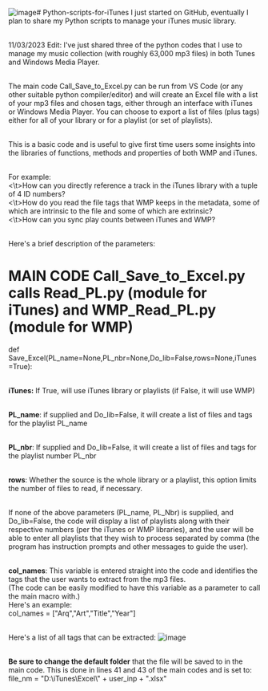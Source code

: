 ![image](https://github.com/jrsousa2/Python-scripts-for-iTunes/assets/94881602/a5326991-d528-46db-a40e-b41752645898)# Python-scripts-for-iTunes
I just started on GitHub, eventually I plan to share my Python scripts to manage your iTunes music library.

<br>11/03/2023 Edit: I've just shared three of the python codes that I use to manage my music collection (with 
roughly 63,000 mp3 files) in both Tunes and Windows Media Player.

<br>The main code Call_Save_to_Excel.py can be run from VS Code (or any other suitable python compiler/editor) and will
create an Excel file with a list of your mp3 files and chosen tags, either through an interface with iTunes or Windows Media Player.
You can choose to export a list of files (plus tags) either for all of your library or for a playlist (or set of playlists).

<br>This is a basic code and is useful to give first time users some insights into the libraries of functions, methods and
properties of both WMP and iTunes. 

<br>For example:
  <br><\t>How can you directly reference a track in the iTunes library with a tuple of 4 ID numbers?
  <br><\t>How do you read the file tags that WMP keeps in the metadata, some of which are intrinsic to the file and some of which are extrinsic?
  <br><\t>How can you sync play counts between iTunes and WMP?

<br>Here's a brief description of the parameters:

# MAIN CODE Call_Save_to_Excel.py calls Read_PL.py (module for iTunes) and WMP_Read_PL.py (module for WMP)

def Save_Excel(PL_name=None,PL_nbr=None,Do_lib=False,rows=None,iTunes=True):

<br>**iTunes:** If True, will use iTunes library or playlists (if False, it will use WMP)

<br>**PL_name**: if supplied and Do_lib=False, it will create a list of files and tags for the playlist PL_name

<br>**PL_nbr**: If supplied and Do_lib=False, it will create a list of files and tags for the playlist number PL_nbr

<br>**rows**: Whether the source is the whole library or a playlist, this option limits the number of files to read,
if necessary.

<br>If none of the above parameters (PL_name, PL_Nbr) is supplied, and Do_lib=False, the code will display a list of
playlists along with their respective numbers (per the iTunes or WMP libraries), and the user will be able to enter 
all playlists that they wish to process separated by comma (the program has instruction prompts and other messages to guide the user).

<br>**col_names**: This variable is entered straight into the code and identifies the tags that the user
wants to extract from the mp3 files. 
<br>(The code can be easily modified to have this variable as a parameter to call
the main macro with.) 
<br>Here's an example:
<br>col_names =  ["Arq","Art","Title","Year"]

<br>Here's a list of all tags that can be extracted:
![image](https://github.com/jrsousa2/Python-scripts-for-iTunes/assets/94881602/e05ba46c-01f6-4e1a-97bd-d41e3136132f)


<br>**Be sure to change the default folder** that the file will be saved to in the main code.
This is done in lines 41 and 43 of the main codes and is set to:
file_nm = "D:\\iTunes\\Excel\\" + user_inp + ".xlsx"
